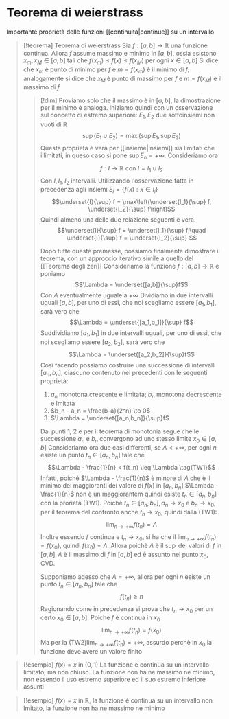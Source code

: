 # Teorema di weierstrass
Importante proprietà delle funzioni [[continuità|continue]] su un intervallo

>[!teorema] Teorema di weierstrass
>Sia $f : [a,b] \to \mathbb R$ una funzione continua. Allora $f$ assume massimo e minimo in $[a,b]$, ossia esistono $x_m, x_M \in [a,b]$ tali che $f(x_m) \leq f(x) \leq f(x_M)$ per ogni $x\in[a,b]$
>Si dice che $x_m$ è punto di minimo per $f$ e $m= f(x_m)$ è il minimo di $f$; analogamente si dice che $x_M$ è punto di massimo per $f$ e $m = f(x_M)$ è il massimo di $f$
>
>>[!dim]
>>Proviamo solo che il massimo è in $[a,b]$, la dimostrazione per il minimo è analoga.
>>Iniziamo quindi con un osservazione sul concetto di estremo superiore:
>>$E_1, E_2$ due sottoinsiemi non vuoti di $\mathbb R$
>>$$\sup(E_1 \cup E_2) = \max(\sup E_1, \sup E_2)$$
>>Questa proprietà è vera per [[insieme|insiemi]] sia limitati che illimitati, in queso caso si pone $\sup E_n = +\infty$.
>>Consideriamo ora
>>$$f : I \to \mathbb R \text{ con } I = I_1 \cup I_2$$
>>Con $I, I_1, I_2$ intervalli. Utilizzando l'osservazione fatta in precedenza agli insiemi $E_i = \left\lbrace f(x) : x \in I_i \right\rbrace$
>>$$\underset{I}{\sup} f = \max\left(\underset{I_1}{\sup} f, \underset{I_2}{\sup} f\right)$$
>>Quindi almeno una delle due relazione seguenti è vera.
>>$$\underset{I}{\sup} f = \underset{I_1}{\sup} f;\quad \underset{I}{\sup} f = \underset{I_2}{\sup} $$
>>
>>Dopo tutte queste premesse, possiamo finalmente dimostrare il teorema, con un approccio iterativo simile a quello del [[Teorema degli zeri]]
>>Consideriamo la funzione $f:[a,b]\to\mathbb R$ e poniamo
>>$$\Lambda = \underset{[a,b]}{\sup}f$$
>>Con $\Lambda$ eventualmente uguale a $+\infty$
>>Dividiamo in due intervalli uguali $[a,b]$, per uno di essi, che noi scegliamo essere $[a_1,b_1]$, sarà vero che
>>$$\Lambda = \underset{[a_1,b_1]}{\sup} f$$
>>Suddividiamo $[a_1,b_1]$ in due intervalli uguali, per uno di essi, che noi scegliamo essere $[a_2,b_2]$, sarà vero che
>>$$\Lambda = \underset{[a_2,b_2]}{\sup}f$$
>>Così facendo possiamo costruire una successione di intervalli $[a_n,b_n]$, ciascuno contenuto nei precedenti con le seguenti proprietà:
>>1. $a_n$ monotona crescente e limitata; $b_n$ monotona decrescente e lmitata
>>2. $b_n - a_n = \frac{b-a}{2^n} \to 0$
>>3. $\Lambda = \underset{[a_n,b_n]}{\sup}f$
>>
>> Dai punti 1, 2 e per il teorema di monotonia segue che le successione $a_n$ e $b_n$ convergono ad uno stesso limite $x_0 \in [a,b]$
>> Consideriamo ora due casi differenti, se $\Lambda < +\infty$, per ogni $n$ esiste un punto $t_n\in [a_n, b_n]$ tale che
>> $$\Lambda - \frac{1}{n} < f(t_n) \leq \Lambda \tag{TW1}$$
>> Infatti, poiché $\Lambda - \frac{1}{n}$ è minore di $\Lambda$ che è il minimo dei maggioranti dei valore di $f(x)$ in $[a_n,b_n]$,$\Lambda - \frac{1}{n}$ non è un maggiorantem quindi esiste $t_n\in[a_n,b_n]$ con la prorietà $(\text{TW1})$.
>> Poichè $t_n \in [a_n,b_n], a_n \to x_0$ e $b_n \to x_0$, per il teorema del confronto anche $t_n \to x_0$, quindi dalla $(\text{TW1})$:
>> $$\lim_{n\to+\infty}f(t_n) = \Lambda$$
>> Inoltre essendo $f$ continua e $t_n \to x_0$, si ha che il $\lim_{n\to+\infty}f(t_n) = f(x_0)$, quindi $f(x_0) = \Lambda$. Allora poichè $\Lambda$ è il $\sup$ dei valori di $f$ in $[a,b],\Lambda$ è il massimo di $f$ in $[a,b]$ ed è assunto nel punto $x_0$, CVD.
>> 
>> Supponiamo adesso che $\Lambda = +\infty$, allora per ogni $n$ esiste un punto $t_n \in [a_n,b_n]$ tale che
>> $$f(t_n) \geq n\tag{TW2}$$
>> Ragionando come in precedenza si prova che $t_n \to x_0$ per un certo $x_0 \in [a,b]$. Poichè $f$ è continua in $x_0$
>> $$\lim_{n\to+\infty}f(t_n) = f(x_0)$$
>> Ma per la $(\text{TW2}) \lim_{n\to+\infty}f(t_n) = +\infty$, assurdo perchè in $x_0$ la funzione deve avere un valore finito

>[!esempio]
>$f(x) = x$ in $(0,1)$
>La funzione è continua su un intervallo limitato, ma non chiuso. La funzione non ha ne massimo ne minimo, non essendo il uso estremo superiore ed il suo estremo inferiore assunti

>[!esempio]
>$f(x) = x$ in $\mathbb R$, la funzione è continua su un intervallo non lmitato, la funzione non ha ne massimo ne minimo




